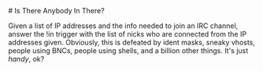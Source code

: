 <A name="toc1-0" title="Is There Anybody In There?" />
# Is There Anybody In There?

Given a list of IP addresses and the info needed to join an IRC channel, answer the !in trigger with the list of nicks who are connected from the IP addresses given.  Obviously, this is defeated by ident masks, sneaky vhosts, people using BNCs, people using shells, and a billion other things. It's just *handy*, ok?
